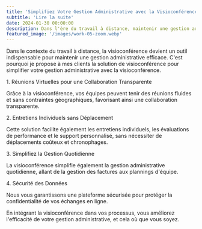 ```yaml
---
title: 'Simplifiez Votre Gestion Administrative avec la Visioconférence'
subtitle: 'Lire la suite'
date: 2024-01-30 00:00:00
description: Dans l'ère du travail à distance, maintenir une gestion administrative efficace est crucial pour le succès de toute entreprise. La visioconférence offre une solution pratique et efficace pour gérer les tâches administratives à distance, facilitant ainsi le fonctionnement fluide de votre entreprise.
featured_image: '/images/work-05-zoom.webp'
---
```



Dans le contexte du travail à distance, la visioconférence devient un outil indispensable pour maintenir une gestion administrative efficace. C'est pourquoi je propose à mes clients la solution de visioconférence pour simplifier votre gestion administrative avec la visioconférence.


<p>1. Réunions Virtuelles pour une Collaboration Transparente </p>

Grâce à la visioconférence, vos équipes peuvent tenir des réunions fluides et sans contraintes géographiques, favorisant ainsi une collaboration transparente.


<p>2. Entretiens Individuels sans Déplacement </p>

Cette solution facilite également les entretiens individuels, les évaluations de performance et le support personnalisé, sans nécessiter de déplacements coûteux et chronophages.


<p>3. Simplifiez la Gestion Quotidienne </p>

La visioconférence simplifie également la gestion administrative quotidienne, allant de la gestion des factures aux plannings d'équipe.


<p>4. Sécurité des Données </p>

Nous vous garantissons une plateforme sécurisée pour protéger la confidentialité de vos échanges en ligne.

En intégrant la visioconférence dans vos processus, vous améliorez l'efficacité de votre gestion administrative, et cela où que vous soyez.

